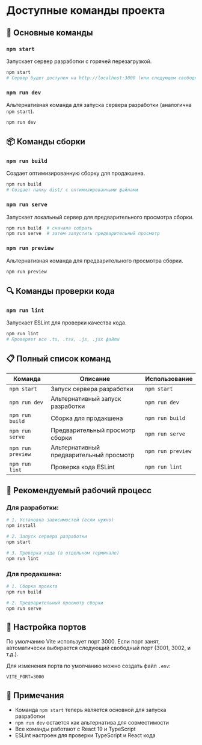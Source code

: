 # Доступные команды проекта

## 🚀 Основные команды

### `npm start`

Запускает сервер разработки с горячей перезагрузкой.

```bash
npm start
# Сервер будет доступен на http://localhost:3000 (или следующем свободном порту)
```

### `npm run dev`

Альтернативная команда для запуска сервера разработки (аналогична `npm start`).

```bash
npm run dev
```

## 📦 Команды сборки

### `npm run build`

Создает оптимизированную сборку для продакшена.

```bash
npm run build
# Создает папку dist/ с оптимизированными файлами
```

### `npm run serve`

Запускает локальный сервер для предварительного просмотра сборки.

```bash
npm run build  # сначала собрать
npm run serve  # затем запустить предварительный просмотр
```

### `npm run preview`

Альтернативная команда для предварительного просмотра сборки.

```bash
npm run preview
```

## 🔍 Команды проверки кода

### `npm run lint`

Запускает ESLint для проверки качества кода.

```bash
npm run lint
# Проверяет все .ts, .tsx, .js, .jsx файлы
```

## 📋 Полный список команд

| Команда           | Описание                                | Использование     |
| ----------------- | --------------------------------------- | ----------------- |
| `npm start`       | Запуск сервера разработки               | `npm start`       |
| `npm run dev`     | Альтернативный запуск разработки        | `npm run dev`     |
| `npm run build`   | Сборка для продакшена                   | `npm run build`   |
| `npm run serve`   | Предварительный просмотр сборки         | `npm run serve`   |
| `npm run preview` | Альтернативный предварительный просмотр | `npm run preview` |
| `npm run lint`    | Проверка кода ESLint                    | `npm run lint`    |

## 🎯 Рекомендуемый рабочий процесс

### Для разработки:

```bash
# 1. Установка зависимостей (если нужно)
npm install

# 2. Запуск сервера разработки
npm start

# 3. Проверка кода (в отдельном терминале)
npm run lint
```

### Для продакшена:

```bash
# 1. Сборка проекта
npm run build

# 2. Предварительный просмотр сборки
npm run serve
```

## 🔧 Настройка портов

По умолчанию Vite использует порт 3000. Если порт занят, автоматически выбирается следующий свободный порт (3001, 3002, и т.д.).

Для изменения порта по умолчанию можно создать файл `.env`:

```env
VITE_PORT=3000
```

## 📝 Примечания

-   Команда `npm start` теперь является основной для запуска разработки
-   `npm run dev` остается как альтернатива для совместимости
-   Все команды работают с React 19 и TypeScript
-   ESLint настроен для проверки TypeScript и React кода
